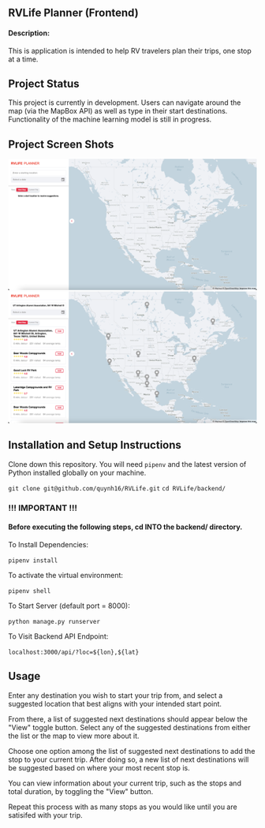 ## RVLife Planner (Frontend)

#### Description:

This is application is intended to help RV travelers plan their trips, one stop at a time.

## Project Status

This project is currently in development. Users can navigate around the map (via the MapBox API) as well as type in their start destinations. Functionality of the machine learning model is still in progress.

## Project Screen Shots

![Image of landing page](../img/screenshot1.png)
![Image showing search result functionality](../img/screenshot2.png)

## Installation and Setup Instructions

Clone down this repository. You will need `pipenv` and the latest version of Python installed globally on your machine.

`git clone git@github.com/quynh16/RVLife.git`
`cd RVLife/backend/`

### !!! IMPORTANT !!!

#### Before executing the following steps, cd INTO the backend/ directory.

To Install Dependencies:

`pipenv install`

To activate the virtual environment:

`pipenv shell`

To Start Server (default port = 8000):

`python manage.py runserver`

To Visit Backend API Endpoint:

`localhost:3000/api/?loc=${lon},${lat}`

## Usage

Enter any destination you wish to start your trip from, and select a suggested location that best aligns with your intended start point.

From there, a list of suggested next destinations should appear below the "View" toggle button. Select any of the suggested destinations from either the list or the map to view more about it.

Choose one option among the list of suggested next destinations to add the stop to your current trip. After doing so, a new list of next destinations will be suggested based on where your most recent stop is.

You can view information about your current trip, such as the stops and total duration, by toggling the "View" button.

Repeat this process with as many stops as you would like until you are satisifed with your trip.

